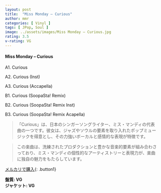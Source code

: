 ```yaml
---
layout: post
title:  "Miss Monday – Curious"
author: mmr
categories: [ Vinyl ]
tags: [ JPop, Soul ]
image: ../assets/images/Miss Monday – Curious.jpg
rating: 3.5
v-rating: VG
---
```


#### Miss Monday – Curious

A1.  Curious

A2. Curious (Inst)

A3. Curious (Accapella)

B1. Curious (SoopaSta! Remix)

B2. Curious (SoopaSta! Remix Inst)

B3. Curious (SoopaSta! Remix Acapella)

> 「Curious」は、日本のシンガーソングライター、ミス・マンディの代表曲の一つです。彼女は、ジャズやソウルの要素を取り入れたポップミュージックを得意とし、その力強いボーカルと感情的な表現が特徴です。

> この楽曲は、洗練されたプロダクションと豊かな音楽的要素が組み合わさっており、ミス・マンディの個性的なアーティストリーと表現力が、楽曲に独自の魅力をもたらしています。


[メルカリで購入](https://jp.mercari.com/item/m29143021851){: .button1}


<div class="mt-4 mb-4 d-flex align-items-center">
<strong class="mr-1">盤質: VG</strong>
</div>
<div class="mt-4 mb-4 d-flex align-items-center">
<strong class="mr-1">ジャケット: VG</strong>
</div>